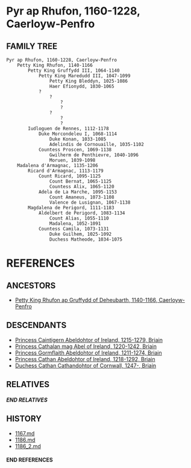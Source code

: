 # Pyr ap Rhufon, 1160-1228, Caerloyw-Penfro

## FAMILY TREE 
```
Pyr ap Rhufon, 1160-1228, Caerloyw-Penfro
    Petty King Rhufon, 1140-1166
        Petty King Gruffydd III, 1064-1140
            Petty King Maredudd III, 1047-1099
                Petty King Bleddyn, 1025-1086
                Haer Efionydd, 1030-1065
            ?
                ?
                    ?
                    ?
                ?
                    ?
                    ?
        Iudloguen de Rennes, 1112-1178
            Duke Morcondeleu I, 1068-1114
                Duke Konan, 1033-1085
                Adelindis de Cornouaille, 1035-1102
            Countess Proscen, 1069-1138
                Gwilherm de Penthievre, 1040-1096
                Moruen, 1039-1098
    Madalena d'Armagnac, 1135-1206
        Ricard d'Armagnac, 1113-1179
            Count Ricard, 1095-1125
                Count Bernat, 1065-1125
                Countess Alix, 1065-1120
            Adela de La Marche, 1095-1153
                Count Amaneus, 1073-1108
                Valence de Lusignan, 1067-1138
        Magdalena de Perigord, 1111-1183
            Aldelbert de Perigord, 1083-1134
                Count Alias, 1055-1110
                Madalena, 1052-1091
            Countess Camila, 1073-1131
                Duke Guilhem, 1025-1092
                Duchess Matheode, 1034-1075
```


# REFERENCES

## ANCESTORS
* [Petty King Rhufon ap Gruffydd of Deheubarth, 1140-1166, Caerloyw-Penfro](rhufon_ap_gruffydd_1140.md)

## DESCENDANTS
* [Princess Caintigern Abeldohtor of Ireland, 1215-1279, Briain](caintigern_abeldohtor_1215.md)
* [Princess Cathalan mag Abel of Ireland, 1220-1242, Briain](cathalan_mag_abel_1220.md)
* [Princess Gormflaith Abeldohtor of Ireland, 1211-1274, Briain](gormflaith_abeldohtor_1211.md)
* [Princess Cathan Abeldohtor of Ireland, 1218-1292, Briain](cathan_abeldohtor_1218.md)
* [Duchess Cathan Cathandohtor of Cornwall, 1247-, Briain](cathan_cathandohtor_1247.md)

## RELATIVES

##### END RELATIVES 
## HISTORY
* [1167.md](../h/1167.md)
* [1186.md](../h/1186.md)
* [1186_2.md](../h/1186_2.md)

#### END REFERENCES
